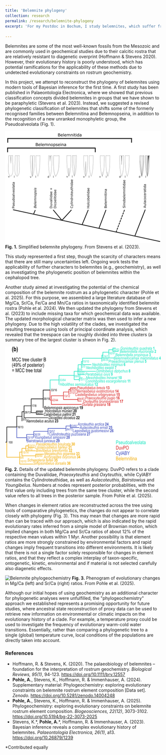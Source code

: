 ```yaml
---
title: 'Belemnite phylogeny'
collection: research
permalink: /research/belemnite-phylogeny
excerpt: 'For my Postdoc in Bochum, I study belemnites, which suffer from similar problems as other groups of fossil cephalopods in that phylogenetic methods are rarely applied. The goal of this project is to better understand the evolutionary relationships of belemnites and their relationships to other coleoids based on modern quantitative methods.'

---
```


Belemnites are some of the most well-known fossils from the Mesozoic and are commonly used in geochemical studies due to their calcitic rostra that are relatively resistant to diagenetic overprint (Hoffmann & Stevens 2020). However, their evolutionary history is poorly understood, which has potential ramifications for the applicability of these methods due to undetected evolutionary constraints on rostrum geochemistry.

In this project, we attempt to reconstruct the phylogeny of belemnites using modern tools of Bayesian inference for the first time. A first study has been published in Palaeontologia Electronica, where we showed that previous classification concepts divided belemnites in groups that we have shown to be paraphyletic (Stevens et al. 2023). Instead, we suggested a revised phylogenetic classification of belemnites that shifts some of the formerly recognised families between Belemnitina and Belemnopseina, in addition to the recognition of a new unranked monophyletic group, the Pseudoalveolata (Fig. 1).

![Belemnite phylogeny](/images/belemnite-phylo.png)
**Fig. 1.** Simplified belemnite phylogeny. From Stevens et al. (2023).

This study represented a first step, though the scarcity of characters means that there are still many uncertainties left. Ongoing work tests the applicability of further characters to belemnites (e.g., geochemistry), as well as investigating the phylogenetic position of belemnites within the cephalopod tree.

Another study aimed at investigating the potential of the chemical composition of the belemnite rostrum as a phylogenetic character (Pohle et al. 2025). For this purpose, we assembled a large literature database of Mg/Ca, Sr/Ca, Fe/Ca and Mn/Ca ratios in taxonomically identified belemnite rostra (Pohle et al. 2024). We then updated the phylogeny from Stevens et al. (2023) to include missing taxa for which geochemical data was available. The updated morphological character matrix was then used to infer a new phylogeny. Due to the high volatility of the clades, we investigated the resulting treespace using tools of principal coordinate analysis, which revealed that the treespace can be roughly divided into three clusters (a summary tree of the largest cluster is shwon in Fig. 2).

![Detailed belemnite phylogeny](/images/belemnite-phylo2.png)
**Fig. 2.** Details of the updated belemnite phylogeny. DuvPO refers to a clade containing the Duvaliidae, *Praeoxyteuthis* and *Oxyteuthis*, while CylABY contains the Cylindroteuthidae, as well as *Aulacoteuthis*, *Bairstowius* and *Youngibelus*. Numbers at nodes represent posterior probablities, with the first value only including trees from the same tree cluster, while the second value refers to all trees in the posterior sample. From Pohle et al. (2025).

When changes in element ratios are reconstructed across the tree using tools of comparative phylogenetics, the changes do not appear to correlate closely with phylogeny (Fig. 3). This may mean that changes are more rapid than can be traced with our approach, which is also indicated by the rapid evolutionary rates inferred from a simple model of Brownian motion, which implied changes in both Mg/Ca and Sr/Ca ratios of about 12% of the respective mean values within 1 Myr. Another possibility is that element ratios are more strongly constrained by environmental factors and rapid changes imply frequent transitions into different environments. It is likely that there is not a single factor solely responsible for changes in element ratios, and that they reflect a complex interplay of taxon-specific, ontogenetic, kinetic, environmental and if material is not selected carefully also diagenetic effects.

![Belemnite phylogeochemistry](/images/phylogeochemitry.png)
**Fig. 3.** Phenogram of evolutionary changes in Mg/Ca (left) and Sr/Ca (right) ratios. From Pohle et al. (2025).

Although our initial hopes of using geochemistry as an additional character for phylogenetic analyses were unfulfilled, the "phylogeochemistry" approach we established represents a promising opportunity for future studies, where ancestral state reconstruction of proxy data can be used to retrieve new information on environmental or climatic impacts on the evolutionary history of a clade. For example, a temperature proxy could be used to investigate the frequency of evolutionary warm-cold water transitions. Essentially, rather than comparing a phylogenetic tree to a single (global) temperature curve, local conditions of the populations are directly taken into account.

### References
- Hoffmann, R. & Stevens, K. (2020). The palaeobiology of belemnites – foundation for the interpretation of rostrum geochemistry. *Biological Reviews, 95(1)*, 94-123. <https://doi.org/10.1111/brv.12557>
- **Pohle, A.**, Stevens, K., Hoffmann, R. & Immenhauser, A. (2024). Supplementary material: Phylogeochemistry: exploring evolutionary constraints on belemnite rostrum element composition [Data set]. *Zenodo*. <https://doi.org/10.5281/zenodo.14004248>
- **Pohle, A.**, Stevens, K., Hoffmann, R. & Immenhauser, A. (2025). Phylogeochemistry: exploring evolutionary constraints on belemnite rostrum element composition. *Biogeosciences, 22(12)*, 3073-3102. <https://doi.org/10.5194/bg-22-3073-2025>
- Stevens, K.\*, **Pohle, A.**\*, Hoffmann, R. & Immenhauser, A. (2023). Bayesian inference reveals a complex evolutionary history of belemnites. *Palaeontologia Electronica, 26(1)*, a13. <https://doi.org/10.26879/1239>

\*Contributed equally